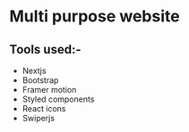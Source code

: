 # Multi purpose website

## Tools used:-
- Nextjs
- Bootstrap
- Framer motion
- Styled components
- React icons
- Swiperjs
